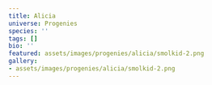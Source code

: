 ```yaml
---
title: Alicia
universe: Progenies
species: ''
tags: []
bio: ''
featured: assets/images/progenies/alicia/smolkid-2.png
gallery:
- assets/images/progenies/alicia/smolkid-2.png
---
```

